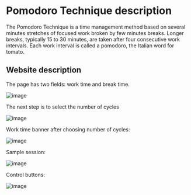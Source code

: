 
# Pomodoro Technique description

The Pomodoro Technique is a time management method based on several minutes stretches of focused work broken by few minutes breaks. Longer breaks, typically 15 to 30 minutes, are taken after four consecutive work intervals. Each work interval is called a pomodoro, the Italian word for tomato.






## Website description
The page has two fields: work time and break time.

![image](https://user-images.githubusercontent.com/127704473/229918384-3de5bbd1-4d22-48fb-a9e3-32dc1ce93264.png)




The next step is to select the number of cycles

![image](https://user-images.githubusercontent.com/127704473/229921200-f9d38de4-018f-4221-840c-29ebbad3a92f.png)

Work time banner after choosing number of cycles:

![image](https://user-images.githubusercontent.com/127704473/229922513-926132c3-f743-4514-8928-6dc7168fff56.png)

Sample session:

![image](https://user-images.githubusercontent.com/127704473/229923069-461b6a2b-a142-4ff0-af87-ab0f0ef075ff.png)

Control buttons:

![image](https://user-images.githubusercontent.com/127704473/229923266-8c3d89b5-2acc-4176-85eb-3297b1196978.png)